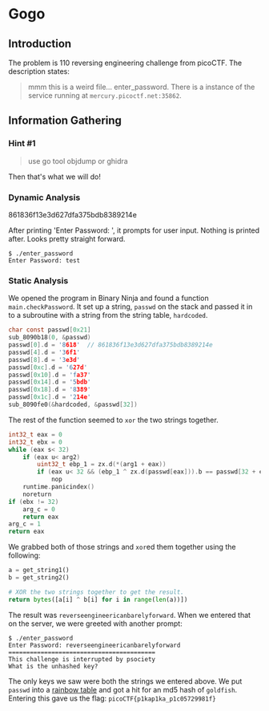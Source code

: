 # Gogo

## Introduction

The problem is 110 reversing engineering challenge from picoCTF. The description states:

> mmm this is a weird file... enter_password. There is a instance of the service running at `mercury.picoctf.net:35862`.

## Information Gathering

### Hint #1

> use go tool objdump or ghidra

Then that's what we will do!

### Dynamic Analysis

861836f13e3d627dfa375bdb8389214e

After printing 'Enter Password: ', it prompts for user input. Nothing is printed after. Looks pretty straight forward.

```shell
$ ./enter_password
Enter Password: test
```

### Static Analysis

We opened the program in Binary Ninja and found a function `main.checkPassword`. It set up a string, `passwd` on the stack and passed it in to a subroutine with a string from the string table, `hardcoded`.

```c
char const passwd[0x21]
sub_8090b18(0, &passwd)
passwd[0].d = '8618'  // 861836f13e3d627dfa375bdb8389214e
passwd[4].d = '36f1'
passwd[8].d = '3e3d'
passwd[0xc].d = '627d'
passwd[0x10].d = 'fa37'
passwd[0x14].d = '5bdb'
passwd[0x18].d = '8389'
passwd[0x1c].d = '214e'
sub_8090fe0(&hardcoded, &passwd[32])
```

The rest of the function seemed to `xor` the two strings together.

```c
int32_t eax = 0
int32_t ebx = 0
while (eax s< 32)
    if (eax u< arg2)
        uint32_t ebp_1 = zx.d(*(arg1 + eax))
        if (eax u< 32 && (ebp_1 ^ zx.d(passwd[eax])).b == passwd[32 + eax])
            nop
    runtime.panicindex()
    noreturn
if (ebx != 32)
    arg_c = 0
    return eax
arg_c = 1
return eax
```

We grabbed both of those strings and `xor`ed them together using the following:

```python
a = get_string1()
b = get_string2()

# XOR the two strings together to get the result.
return bytes([a[i] ^ b[i] for i in range(len(a))])
```

The result was `reverseengineericanbarelyforward`. When we entered that on the server, we were greeted with another prompt:

```shell
$ ./enter_password
Enter Password: reverseengineericanbarelyforward
=========================================
This challenge is interrupted by psociety
What is the unhashed key?
```

The only keys we saw were both the strings we entered above. We put `passwd` into a [rainbow table][crackstation] and got a hit for an md5 hash of `goldfish`. Entering this gave us the flag: `picoCTF{p1kap1ka_p1c05729981f}`

[crackstation]: https://crackstation.net/
